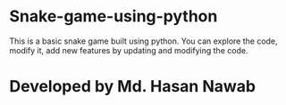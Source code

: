 # Snake-game-using-python

This is a basic snake game built using python.
You can explore the code, modify it, add new features by updating and modifying the code.

# Developed by Md. Hasan Nawab
